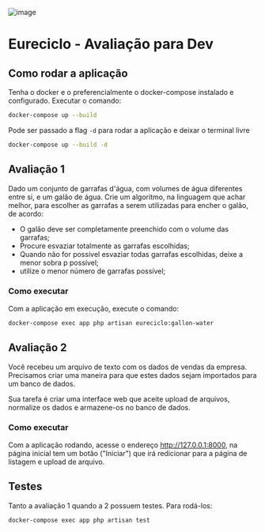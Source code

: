 ![image](https://www.eureciclo.com.br/img/selo-horizontal.ea6b8657.png)

# Eureciclo - Avaliação para Dev

## Como rodar a aplicação
Tenha o docker e o preferencialmente o docker-compose instalado e configurado.
Executar o comando:

```sh
docker-compose up --build
```

Pode ser passado a flag `-d` para rodar a aplicação e deixar o terminal livre
```sh
docker-compose up --build -d
```

## Avaliação 1
Dado um conjunto de garrafas d'água, com volumes de água diferentes entre si, e um galão de água. Crie um algoritmo, na linguagem que achar melhor, para escolher as garrafas a serem utilizadas para encher o galão, de acordo:
* O galão deve ser completamente preenchido com o volume das garrafas;
* Procure esvaziar totalmente as garrafas escolhidas;
* Quando não for possível esvaziar todas garrafas escolhidas, deixe a menor sobra p possível;
* utilize o menor número de garrafas possível;

### Como executar
Com a aplicação em execução, execute o comando:
```sh
docker-compose exec app php artisan eureciclo:gallon-water
```
## Avaliação 2
Você recebeu um arquivo de texto com os dados de vendas da empresa. Precisamos criar uma maneira para que estes dados sejam importados para um banco de dados.

Sua tarefa é criar uma interface web que aceite upload de arquivos, normalize os dados e armazene-os no banco de dados.

### Como executar
Com a aplicação rodando, acesse o endereço http://127.0.0.1:8000, na página inicial tem um botão ("Iniciar") que irá redicionar para a página de listagem e upload de arquivo.

## Testes
Tanto a avaliação 1 quando a 2 possuem testes. Para rodá-los:

```sh
docker-compose exec app php artisan test
```
